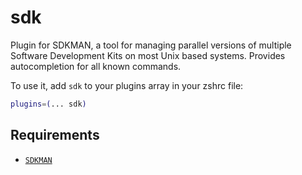 # sdk

Plugin for SDKMAN, a tool for managing parallel versions of multiple Software
Development Kits on most Unix based systems. Provides autocompletion for all
known commands.

To use it, add `sdk` to your plugins array in your zshrc file:

```zsh
plugins=(... sdk)
```

## Requirements

-   [`SDKMAN`](HTTP://sdkman.io/)
